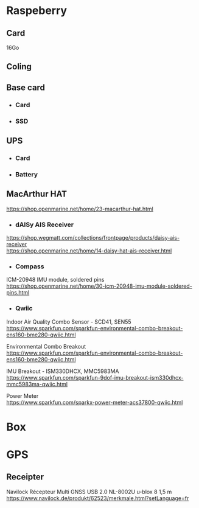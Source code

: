 # Raspeberry
## Card
 16Go
## Coling


## Base card
- ### Card
- ### SSD

## UPS
- ### Card
- ### Battery

## MacArthur HAT
https://shop.openmarine.net/home/23-macarthur-hat.html

- ### dAISy AIS Receiver
https://shop.wegmatt.com/collections/frontpage/products/daisy-ais-receiver  
https://shop.openmarine.net/home/14-daisy-hat-ais-receiver.html

- ### Compass
ICM-20948 IMU module, soldered pins  
https://shop.openmarine.net/home/30-icm-20948-imu-module-soldered-pins.html

- ### Qwiic
Indoor Air Quality Combo Sensor - SCD41, SEN55  
https://www.sparkfun.com/sparkfun-environmental-combo-breakout-ens160-bme280-qwiic.html

Environmental Combo Breakout  
https://www.sparkfun.com/sparkfun-environmental-combo-breakout-ens160-bme280-qwiic.html

IMU Breakout - ISM330DHCX, MMC5983MA  
https://www.sparkfun.com/sparkfun-9dof-imu-breakout-ism330dhcx-mmc5983ma-qwiic.html

Power Meter  
https://www.sparkfun.com/sparkx-power-meter-acs37800-qwiic.html

# Box

# GPS
## Receipter
Navilock Récepteur Multi GNSS USB 2.0 NL-8002U u-blox 8 1,5 m  
https://www.navilock.de/produkt/62523/merkmale.html?setLanguage=fr







